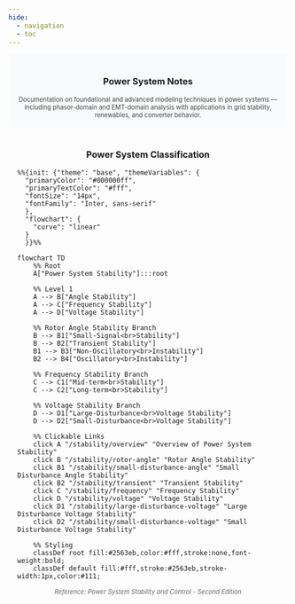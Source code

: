 ```yaml
---
hide:
  - navigation
  - toc
---
```


<section style="padding:1rem 1rem; text-align:center; background:#f9fafb;">
  <h1 style="font-size:1rem; margin-bottom:1rem;">Power System Notes</h1>
  <p style="max-width:720px; margin:0 auto; font-size:0.7rem; color:#444;">
    Documentation on foundational and advanced modeling techniques in power systems — including phasor-domain and EMT-domain analysis with applications in grid stability, renewables, and converter behavior.
  </p>
</section>

<div style="justify-content:center; overflow-x:auto; padding:1rem;">
  <h1 style="text-align:center; font-size:1rem; margin-bottom:1rem;">Power System Classification</h1>

```mermaid
%%{init: {"theme": "base", "themeVariables": {
  "primaryColor": "#000000ff",
  "primaryTextColor": "#fff",
  "fontSize": "14px",
  "fontFamily": "Inter, sans-serif"
  },
  "flowchart": {
    "curve": "linear"
  }
  }}%%

flowchart TD
    %% Root
    A["Power System Stability"]:::root

    %% Level 1
    A --> B["Angle Stability"]
    A --> C["Frequency Stability"]
    A --> D["Voltage Stability"]

    %% Rotor Angle Stability Branch
    B --> B1["Small-Signal<br>Stability"]
    B --> B2["Transient Stability"]
    B1 --> B3["Non-Oscillatory<br>Instability"]
    B2 --> B4["Oscillatory<br>Instability"]

    %% Frequency Stability Branch
    C --> C1["Mid-term<br>Stability"]
    C --> C2["Long-term<br>Stability"]

    %% Voltage Stability Branch
    D --> D1["Large-Disturbance<br>Voltage Stability"]
    D --> D2["Small-Disturbance<br>Voltage Stability"]

    %% Clickable Links
    click A "/stability/overview" "Overview of Power System Stability"
    click B "/stability/rotor-angle" "Rotor Angle Stability"
    click B1 "/stability/small-disturbance-angle" "Small Disturbance Angle Stability"
    click B2 "/stability/transient" "Transient Stability"
    click C "/stability/frequency" "Frequency Stability"
    click D "/stability/voltage" "Voltage Stability"
    click D1 "/stability/large-disturbance-voltage" "Large Disturbance Voltage Stability"
    click D2 "/stability/small-disturbance-voltage" "Small Disturbance Voltage Stability"

    %% Styling
    classDef root fill:#2563eb,color:#fff,stroke:none,font-weight:bold;
    classDef default fill:#fff,stroke:#2563eb,stroke-width:1px,color:#111;
```
<p style="text-align:center; justify-content:center; font-size:0.7rem; color:#666; font-style:italic; margin-top:0.5rem;">
  Reference: Power System Stability and Control - Second Edition
</p>
</div>